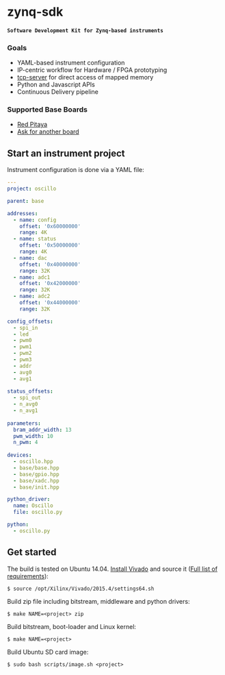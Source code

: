 # zynq-sdk

#### `Software Development Kit for Zynq-based instruments`

### Goals

* YAML-based instrument configuration
* IP-centric workflow for Hardware / FPGA prototyping
* [tcp-server](https://github.com/Koheron/tcp-server) for direct access of mapped memory
* Python and Javascript APIs
* Continuous Delivery pipeline

###  Supported Base Boards

* [Red Pitaya](http://redpitaya.com)
* [Ask for another board](https://github.com/Koheron/zynq-sdk/issues/new)

## Start an instrument project

Instrument configuration is done via a YAML file:

```yaml
---
project: oscillo

parent: base 

addresses:
  - name: config
    offset: '0x60000000'
    range: 4K
  - name: status
    offset: '0x50000000'
    range: 4K
  - name: dac
    offset: '0x40000000'
    range: 32K
  - name: adc1
    offset: '0x42000000'
    range: 32K
  - name: adc2
    offset: '0x44000000'
    range: 32K

config_offsets:
  - spi_in
  - led
  - pwm0
  - pwm1
  - pwm2
  - pwm3
  - addr
  - avg0
  - avg1
  
status_offsets:
  - spi_out
  - n_avg0
  - n_avg1
  
parameters:
  bram_addr_width: 13
  pwm_width: 10
  n_pwm: 4
  
devices:
  - oscillo.hpp
  - base/base.hpp
  - base/gpio.hpp
  - base/xadc.hpp
  - base/init.hpp

python_driver:
  name: Oscillo
  file: oscillo.py 

python:
  - oscillo.py
```


## Get started

The build is tested on Ubuntu 14.04.
[Install Vivado](https://github.com/Koheron/zynq-sdk/issues/37) and source it ([Full list of requirements](https://github.com/Koheron/zynq-sdk/issues/4)):
```
$ source /opt/Xilinx/Vivado/2015.4/settings64.sh
```

Build zip file including bitstream, middleware and python drivers:
```
$ make NAME=<project> zip
```

Build bitstream, boot-loader and Linux kernel:
```
$ make NAME=<project>
```

Build Ubuntu SD card image:
```
$ sudo bash scripts/image.sh <project>
```
